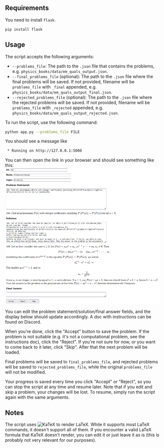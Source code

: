 ## Requirements
You need to install `flask`.
```bash
pip install flask
```

## Usage
The script accepts the following arguments:
- `--problems_file`: The path to the `.json` file that contains the problems, e.g. `physics_books/data/em_quals_output.json`.
- `--final_problems_file` (optional): The path to the `.json` file where the final problems will be saved. If not provided, filename will be `problems_file` with `_final` appended, e.g. `physics_books/data/em_quals_output_final.json`.
- `--rejected_problems_file` (optional): The path to the `.json` file where the rejected problems will be saved. If not provided, filename will be `problems_file` with `_rejected` appended, e.g. `physics_books/data/em_quals_output_rejected.json`.

To run the script, use the following command:
```bash
python app.py --problems_file FILE
```
You should see a message like
```bash
 * Running on http://127.0.0.1:5000
```
You can then open the link in your browser and should see something like this:
![Screenshot](screenshot.png)

You can edit the problem statement/solution/final answer fields, and the display below should update accordingly.
A doc with instructions can be found on Discord.

When you're done, click the "Accept" button to save the problem. If the problem is not suitable (e.g. it's not a computational problem, see the instructions doc), click the "Reject". If you're not sure for now, or you want to come back to it later, click "Skip".
After that the next problem will be loaded.

Final problems will be saved to `final_problems_file`, and rejected problems will be saved to `rejected_problems_file`, while the original `problems_file` will not be modified.

Your progress is saved every time you click "Accept" or "Reject", so you can stop the script at any time and resume later. Note that if you edit and skip a problem, your changes will be lost.
To resume, simply run the script again with the same arguments.

## Notes
The script uses ![KaTeX](https://katex.org/) to render LaTeX. While it supports most LaTeX commands, it doesn't support all of them. If you encounter a valid LaTeX formula that KaTeX doesn't render, you can edit it or just leave it as is (this is probably not very relevant for our purposes).